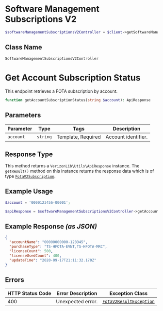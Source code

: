 # Software Management Subscriptions V2

```php
$softwareManagementSubscriptionsV2Controller = $client->getSoftwareManagementSubscriptionsV2Controller();
```

## Class Name

`SoftwareManagementSubscriptionsV2Controller`


# Get Account Subscription Status

This endpoint retrieves a FOTA subscription by account.

```php
function getAccountSubscriptionStatus(string $account): ApiResponse
```

## Parameters

| Parameter | Type | Tags | Description |
|  --- | --- | --- | --- |
| `account` | `string` | Template, Required | Account identifier. |

## Response Type

This method returns a `VerizonLib\Utils\ApiResponse` instance. The `getResult()` method on this instance returns the response data which is of type [`FotaV2Subscription`](../../doc/models/fota-v2-subscription.md).

## Example Usage

```php
$account = '0000123456-00001';

$apiResponse = $softwareManagementSubscriptionsV2Controller->getAccountSubscriptionStatus($account);
```

## Example Response *(as JSON)*

```json
{
  "accountName": "00000000000-123345",
  "purchaseType": "TS-HFOTA-EVNT,TS-HFOTA-MRC",
  "licenseCount": 500,
  "licenseUsedCount": 400,
  "updateTime": "2020-09-17T21:11:32.170Z"
}
```

## Errors

| HTTP Status Code | Error Description | Exception Class |
|  --- | --- | --- |
| 400 | Unexpected error. | [`FotaV2ResultException`](../../doc/models/fota-v2-result-exception.md) |

